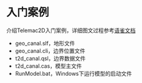 # 入门案例
介绍Telemac2D入门案例，详细图文过程参考[语雀文档](https://dlut-water.yuque.com/egpcsf/atha43/tkyyxyeqfyn3gapd)

- geo_canal.slf，地形文件
- geo_canal.cli，边界位置文件
- t2d_canal.qsl，边界数据文件
- t2d_canal.cas，模型主文件
- RunModel.bat，Windows下运行模型的启动文件
